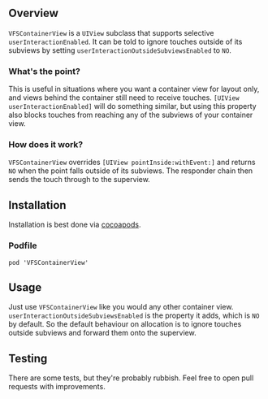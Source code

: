 ## Overview

`VFSContainerView` is a `UIView` subclass that supports selective `userInteractionEnabled`. It can be told to ignore touches outside of its subviews by setting `userInteractionOutsideSubviewsEnabled` to `NO`.

### What's the point?

This is useful in situations where you want a container view for layout only, and views behind the container still need to receive touches. `[UIView userInteractionEnabled]` will do something similar, but using this property also blocks touches from reaching any of the subviews of your container view.

### How does it work?

`VFSContainerView` overrides `[UIView pointInside:withEvent:]` and returns `NO` when the point falls outside of its subviews. The responder chain then sends the touch through to the superview.

## Installation

Installation is best done via [cocoapods](http://cocoapods.org).

### Podfile

    pod 'VFSContainerView'
    
## Usage

Just use `VFSContainerView` like you would any other container view. `userInteractionOutsideSubviewsEnabled` is the property it adds, which is `NO` by default. So the default behaviour on allocation is to ignore touches outside subviews and forward them onto the superview.

## Testing

There are some tests, but they're probably rubbish. Feel free to open pull requests with improvements.